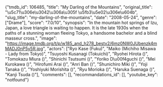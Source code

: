{"tmdb_id": 106485, "title": "My Darling of the Mountains", "original_title": "\u5c71\u306e\u3042\u306a\u305f \u5fb3\u5e02\u306e\u604b", "slug_title": "my-darling-of-the-mountains", "date": "2008-05-24", "genre": ["Drame"], "score": "7.0/10", "synopsis": "In the mountain hot springs of Izu, Japan, a love triangle is waiting to happen. It is the late 1930s when the paths of a stunning woman fleeing Tokyo, a handsome bachelor and a blind masseur cross.", "image": "https://image.tmdb.org/t/p/w185_and_h278_bestv2/6mz0NW0JUbenzk4mMADJ0nP5y5R.jpg", "actors": ["Ryo Kase (Fuku)", "Maiko (Michiho Misawa - Lady from Tokyo)", "Tsuyoshi Kusanagi (Tokuichi)", "Ryohei Hirota ()", "Tomokazu Miura ()", "Shinichi Tsutsumi ()", "Yoriko D\u00f4guchi ()", "Mei Kurokawa ()", "Hirofumi Arai ()", "Anri Ban ()", "Shunichiro Miki ()", "Yoji Tanaka ()", "Yoshiyuki Morishita ()", "Ryu Morioka ()", "Haruka Suenaga ()", "Kanji Tsuda ()"], "comments": [], "recommandations_id": [], "youtube_key": "notfound"}